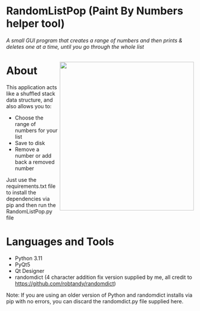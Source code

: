 # RandomListPop (Paint By Numbers helper tool)
###### A small GUI program that creates a range of numbers and then prints & deletes one at a time, until you go through the whole list
<img align="right" width="360" height="400" src="https://user-images.githubusercontent.com/78707594/212501788-9f68a3b4-4f74-43a2-a030-dc257a67191e.png">

# About
This application acts like a shuffled stack data structure, and also allows you to:
- Choose the range of numbers for your list
- Save to disk 
- Remove a number or add back a removed number

Just use the requirements.txt file to install the dependencies via pip and then run the RandomListPop.py file

# Languages and Tools
- Python 3.11
- PyQt5
- Qt Designer
- randomdict (4 character addition fix version supplied by me, all credit to https://github.com/robtandy/randomdict)

Note: If you are using an older version of Python and randomdict installs via pip with no errors, you can discard the randomdict.py file supplied here.
